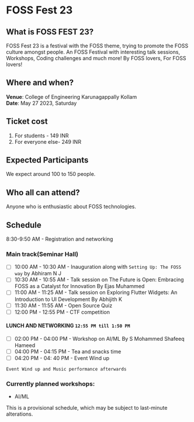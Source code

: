 # FOSS Fest 23

## What is FOSS FEST 23?

FOSS Fest 23 is a festival with the FOSS theme, trying to promote the FOSS culture amongst people. 
An FOSS Festival with interesting talk sessions, Workshops, Coding challenges and much more!
By FOSS lovers, For FOSS lovers!

## Where and when?
**Venue**: College of Engineering Karunagappally Kollam <br>
**Date**: May 27 2023, Saturday 

## Ticket cost
1. For students - 149 INR 
2. For everyone else- 249 INR

## Expected Participants
We expect around 100 to 150 people.

## Who all can attend?
Anyone who is enthusiastic about FOSS technologies. 

## Schedule 
8:30-9:50 AM - Registration and networking
### Main track(Seminar Hall)
- [ ] 10:00 AM - 10:30 AM - Inauguration along with `Setting Up: The FOSS way` by Abhiram N J
- [ ] 10:30 AM - 10:55 AM - Talk session on The Future is Open: Embracing FOSS as a Catalyst for Innovation By Ejas Muhammed
- [ ] 11:00 AM - 11:25 AM - Talk session on Exploring Flutter Widgets: An Introduction to UI Development By Abhijith K
- [ ] 11:30 AM - 11:55 AM - Open Source Quiz
- [ ] 12:00 PM - 12:55 PM - CTF competition

#### **LUNCH AND NETWORKING** `12:55 PM till 1:50 PM`

- [ ] 02:00 PM - 04:00 PM - Workshop on AI/ML By S Mohammed Shafeeq Hameed
- [ ] 04:00 PM - 04:15 PM -  Tea and snacks time
- [ ] 04:20 PM - 04: 40 PM - Event Wind up

`Event Wind up and Music performance afterwards` 


 



### Currently planned workshops:
* AI/ML

This is a provisional schedule, which may be subject to last-minute alterations.
